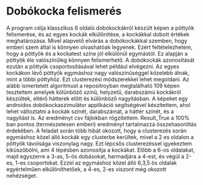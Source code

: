 # Dobókocka felismerés

A program célja klasszikus 6 oldalú dobókockákról készült képen a pöttyök felismerése, és az egyes kockák elkülönítése, a kockákkal dobott értékek meghatározása.
Mivel alapvető elvárás a dobókockákkal szemben, hogy emberi szem által is könnyen olvashatóak legyenek. Ezért feltételezhetem, hogy a pöttyök és a kockatest színe jól elkülönül egymástól. 
Ez alapján a pöttyök éle valószínűleg könnyen felismerhető. 
A dobókockák azonosítását ezután a pöttyök csoportosításával lehet például elvégezni. Az egyes kockákon lévő pöttyök egymáshoz nagy valószínűséggel közelebb álnak, mint a többi pöttyhöz. Ezt clusterezési módszerekkel lehet megoldani.
Az alább ismertetett algoritmust a repositroyban megtalálható 109 képen teszteltem amelyek kölünböző színű, helyzetű, darabszámú kockákról készültek, eltérő hátterek előtt és különböző nagyításban.
A képeket egy androidos dobókockaszimulátor applikáció segítségével készítettem, ahol lehet változtatni a kockák színét, darabszámát, a háttér színét, és a nagyítást is.
Az eredményt csv fájlokban rögzítettem. Result_True a 100% ban pontos (természetesen emberi) eredményt tartalmazza összehasonlítás érdekében.
A feladat során több hibát okozott, hogy a clusterezés során egymáshoz közel álló kockák egy clusterbe kerültek, mivel a 2 es oldalon a pöttyök távolsága viszonylag nagy. 
Ezt lépcsős clusterezéssel igyekeztem kiküszöbölni, ami 4 lépésben azonosítja a kockákat. Előbb a 6-os oldalakat, majd egyszerre a 3-as, 5-ös dobásokat, harmadjára a 4-est, és végül a 2-es, 1-es csoportokat. 
Ezzel az egymáshoz közel álló 6,3,5 ös oldalak egyértelműen elkülöníthetőek, a 4-es, 2-es viszont még okozott nehézséget.
